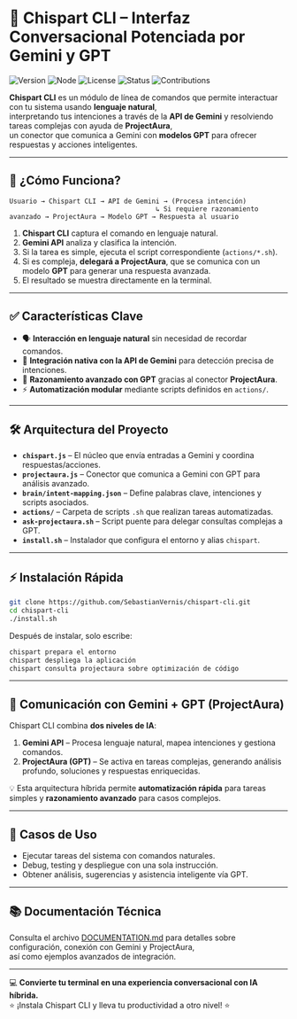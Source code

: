 # 🚀 Chispart CLI – Interfaz Conversacional Potenciada por Gemini y GPT  

![Version](https://img.shields.io/badge/version-1.0.0-blue.svg)
![Node](https://img.shields.io/badge/node-%3E%3D18.0.0-green.svg)
![License](https://img.shields.io/badge/license-MIT-yellow.svg)
![Status](https://img.shields.io/badge/status-active-success.svg)
![Contributions](https://img.shields.io/badge/contributions-welcome-orange.svg)

**Chispart CLI** es un módulo de línea de comandos que permite interactuar con tu sistema usando **lenguaje natural**,  
interpretando tus intenciones a través de la **API de Gemini** y resolviendo tareas complejas con ayuda de **ProjectAura**,  
un conector que comunica a Gemini con **modelos GPT** para ofrecer respuestas y acciones inteligentes.  

---

## 🧠 ¿Cómo Funciona?

```
Usuario → Chispart CLI → API de Gemini → (Procesa intención) 
                                     ↳ Si requiere razonamiento avanzado → ProjectAura → Modelo GPT → Respuesta al usuario
```

1. **Chispart CLI** captura el comando en lenguaje natural.  
2. **Gemini API** analiza y clasifica la intención.  
3. Si la tarea es simple, ejecuta el script correspondiente (`actions/*.sh`).  
4. Si es compleja, **delegará a ProjectAura**, que se comunica con un modelo **GPT** para generar una respuesta avanzada.  
5. El resultado se muestra directamente en la terminal.

---

## ✅ Características Clave

- 🗣️ **Interacción en lenguaje natural** sin necesidad de recordar comandos.  
- 🤝 **Integración nativa con la API de Gemini** para detección precisa de intenciones.  
- 🤖 **Razonamiento avanzado con GPT** gracias al conector **ProjectAura**.  
- ⚡ **Automatización modular** mediante scripts definidos en `actions/`.  

---

## 🛠️ Arquitectura del Proyecto

- **`chispart.js`** – El núcleo que envía entradas a Gemini y coordina respuestas/acciones.  
- **`projectaura.js`** – Conector que comunica a Gemini con GPT para análisis avanzado.  
- **`brain/intent-mapping.json`** – Define palabras clave, intenciones y scripts asociados.  
- **`actions/`** – Carpeta de scripts `.sh` que realizan tareas automatizadas.  
- **`ask-projectaura.sh`** – Script puente para delegar consultas complejas a GPT.  
- **`install.sh`** – Instalador que configura el entorno y alias `chispart`.

---

## ⚡ Instalación Rápida

```bash
git clone https://github.com/SebastianVernis/chispart-cli.git
cd chispart-cli
./install.sh
```

Después de instalar, solo escribe:

```bash
chispart prepara el entorno
chispart despliega la aplicación
chispart consulta projectaura sobre optimización de código
```

---

## 🤖 Comunicación con Gemini + GPT (ProjectAura)

Chispart CLI combina **dos niveles de IA**:

1. **Gemini API** – Procesa lenguaje natural, mapea intenciones y gestiona comandos.  
2. **ProjectAura (GPT)** – Se activa en tareas complejas, generando análisis profundo, soluciones y respuestas enriquecidas.  

💡 Esta arquitectura híbrida permite **automatización rápida** para tareas simples y **razonamiento avanzado** para casos complejos.

---

## 🧩 Casos de Uso

- Ejecutar tareas del sistema con comandos naturales.  
- Debug, testing y despliegue con una sola instrucción.  
- Obtener análisis, sugerencias y asistencia inteligente vía GPT.

---

## 📚 Documentación Técnica

Consulta el archivo [DOCUMENTATION.md](./DOCUMENTATION.md) para detalles sobre configuración, conexión con Gemini y ProjectAura,  
así como ejemplos avanzados de integración.

---

💻 **Convierte tu terminal en una experiencia conversacional con IA híbrida.**  
⭐ ¡Instala Chispart CLI y lleva tu productividad a otro nivel! ⭐
